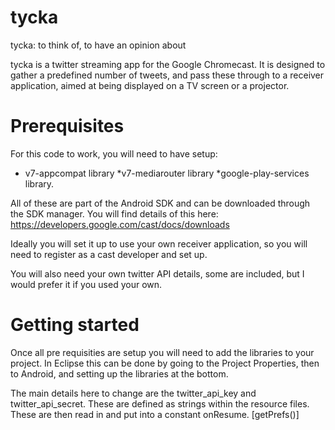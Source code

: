 tycka
==========

tycka: to think of, to have an opinion about

tycka is a twitter streaming app for the Google Chromecast. It is designed to gather a predefined number of tweets, and pass these through to a receiver application, aimed at being displayed on a TV screen or a projector.

# Prerequisites

For this code to work, you will need to have setup:
* v7-appcompat library
*v7-mediarouter library
*google-play-services library.

All of these are part of the Android SDK and can be downloaded through the SDK manager. You will find details of this here: https://developers.google.com/cast/docs/downloads

Ideally you will set it up to use your own receiver application, so you will need to register as a cast developer and set up.

You will also need your own twitter API details, some are included, but I would prefer it if you used your own.

# Getting started

Once all pre requisities are setup you will need to add the libraries to your project. In Eclipse this can be done by going to the Project Properties, then to Android, and setting up the libraries at the bottom.

The main details here to change are the twitter_api_key and twitter_api_secret. These are defined as strings within the resource files. These are then read in and put into a constant onResume. [getPrefs()]

